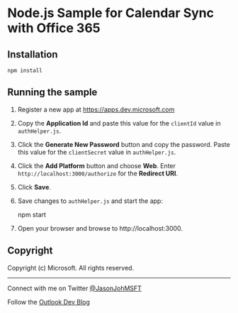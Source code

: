 # Node.js Sample for Calendar Sync with Office 365

## Installation

    npm install

## Running the sample

1. Register a new app at https://apps.dev.microsoft.com
1. Copy the **Application Id** and paste this value for the `clientId` value in `authHelper.js`.
1. Click the **Generate New Password** button and copy the password. Paste this value for the `clientSecret` value in `authHelper.js`.
1. Click the **Add Platform** button and choose **Web**. Enter `http://localhost:3000/authorize` for the **Redirect URI**.
1. Click **Save**.
1. Save changes to `authHelper.js` and start the app:

   npm start

1. Open your browser and browse to http://localhost:3000.

## Copyright

Copyright (c) Microsoft. All rights reserved.

---

Connect with me on Twitter [@JasonJohMSFT](https://twitter.com/JasonJohMSFT)

Follow the [Outlook Dev Blog](http://blogs.msdn.com/b/exchangedev/)
